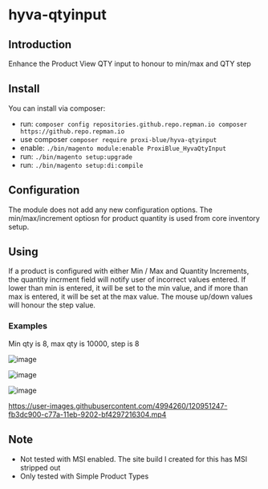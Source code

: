 # hyva-qtyinput

## Introduction

Enhance the Product View QTY input to honour to min/max and QTY step

## Install

You can install via composer:

* run: ```composer config repositories.github.repo.repman.io composer https://github.repo.repman.io```
* use composer ```composer require proxi-blue/hyva-qtyinput```
* enable: ```./bin/magento module:enable ProxiBlue_HyvaQtyInput```
* run: ```./bin/magento setup:upgrade```
* run: ```./bin/magento setup:di:compile```

## Configuration

The module does not add any new configuration options. The min/max/increment optiosn for product quantity is used from core inventory setup.

## Using

If a product is configured with either Min / Max and Quantity Increments, the quantity incrment field will notify user of incorrect values entered.
If lower than min is entered, it will be set to the min value, and if more than max is entered, it will be set at the max value.
The mouse up/down values will honour the step value.

### Examples

Min qty is 8, max qty is 10000, step is 8

![image](https://user-images.githubusercontent.com/4994260/120951071-a4d08a80-c77a-11eb-8779-c3aa7d12daac.png)

![image](https://user-images.githubusercontent.com/4994260/120951137-bdd93b80-c77a-11eb-8da1-0dc6613a86da.png)

![image](https://user-images.githubusercontent.com/4994260/120951173-d21d3880-c77a-11eb-954c-d51d696b995f.png)


https://user-images.githubusercontent.com/4994260/120951247-fb3dc900-c77a-11eb-9202-bf4297216304.mp4



## Note

* Not tested with MSI enabled. The site build I created for this has MSI stripped out
* Only tested with Simple Product Types
